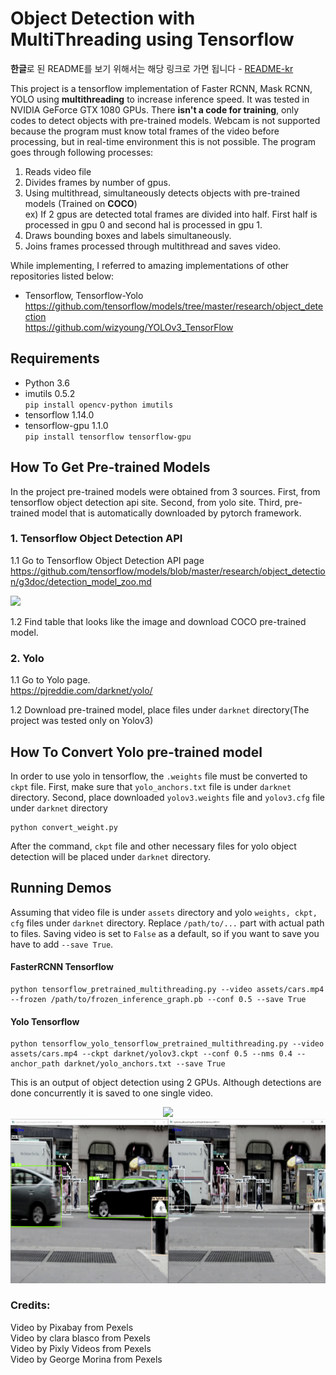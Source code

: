 # Object Detection with MultiThreading using Tensorflow 
**한글**로 된 README를 보기 위해서는 해당 링크로 가면 됩니다 - [README-kr](/readme/README-kr.md)

This project is a tensorflow implementation of Faster RCNN, Mask RCNN, YOLO using **multithreading** to increase inference speed.
It was tested in NVIDIA GeForce GTX 1080 GPUs. There **isn't a code for training**, only codes to detect objects with pre-trained models. 
Webcam is not supported because the program must know total frames of the video before processing, but in real-time environment this is not possible.
The program goes through following processes:

1. Reads video file
2. Divides frames by number of gpus.
3. Using multithread, simultaneously detects objects with pre-trained models (Trained on **COCO**)<br/>
ex) If 2 gpus are detected total frames are divided into half. First half is processed in gpu 0 and second hal is processed in gpu 1.
4. Draws bounding boxes and labels simultaneously.
5. Joins frames processed through multithread and saves video.

While implementing, I referred to amazing implementations of other repositories listed below: 

* Tensorflow, Tensorflow-Yolo <br/>
https://github.com/tensorflow/models/tree/master/research/object_detection<br/> 
https://github.com/wizyoung/YOLOv3_TensorFlow<br/>


## Requirements

* Python 3.6
* imutils 0.5.2<br> 
```pip install opencv-python imutils```
* tensorflow 1.14.0
* tensorflow-gpu 1.1.0<br>
```pip install tensorflow tensorflow-gpu```


## How To Get Pre-trained Models
In the project pre-trained models were obtained from 3 sources. First, from tensorflow object detection api site.
Second, from yolo site. Third, pre-trained model that is automatically downloaded by pytorch framework. 
### 1. Tensorflow Object Detection API

1.1 Go to Tensorflow Object Detection API page
<br/>
https://github.com/tensorflow/models/blob/master/research/object_detection/g3doc/detection_model_zoo.md

<img src="readme/tensorflow_api.png" width="600px"/>

1.2 Find table that looks like the image and download COCO pre-trained model.

### 2. Yolo
1.1 Go to Yolo page.<br/>
https://pjreddie.com/darknet/yolo/

1.2 Download pre-trained model, place files under `darknet` directory(The project was tested only on Yolov3)

## How To Convert Yolo pre-trained model 
In order to use yolo in tensorflow, the `.weights` file must be converted to `ckpt` file. 
First, make sure that `yolo_anchors.txt` file is under `darknet` directory.
Second, place downloaded `yolov3.weights` file and `yolov3.cfg` file under `darknet` directory<br/>
```Shell
python convert_weight.py
``` 
After the command, `ckpt` file and other necessary files for yolo object detection will be placed under `darknet` directory.

## Running Demos
Assuming that video file is under `assets` directory and yolo `weights, ckpt, cfg` files under `darknet` directory.
Replace `/path/to/...` part with actual path to files. Saving video is set to `False` as a default, so if you want to save 
you have to add `--save True`.
#### FasterRCNN Tensorflow
```Shell
python tensorflow_pretrained_multithreading.py --video assets/cars.mp4 --frozen /path/to/frozen_inference_graph.pb --conf 0.5 --save True
```

#### Yolo Tensorflow
```Shell
python tensorflow_yolo_tensorflow_pretrained_multithreading.py --video assets/cars.mp4 --ckpt darknet/yolov3.ckpt --conf 0.5 --nms 0.4 --anchor_path darknet/yolo_anchors.txt --save True
```
This is an output of object detection using 2 GPUs. Although detections are done concurrently it is saved to one single video.
<div align="center">
<img src="readme/multithread_cars.gif" width="600px"/>
</div>
<div align="center">
<img src="readme/multithread_image.png"/>
</div>


### Credits:
Video by Pixabay from Pexels<br/>
Video by clara blasco from Pexels <br/>
Video by Pixly Videos from Pexels<br/>
Video by George Morina from Pexels <br/>
